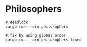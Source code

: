 # Philosophers
```
# deadlock
cargo run --bin philosophers

# fix by using global order
cargo run --bin philosophers_fixed

```
